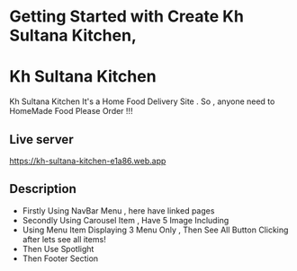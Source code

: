 # Getting Started with Create Kh Sultana Kitchen,

# Kh Sultana Kitchen

Kh Sultana Kitchen It's a Home Food Delivery Site . So , anyone need to HomeMade Food Please Order !!!

## Live server

https://kh-sultana-kitchen-e1a86.web.app

## Description

- Firstly Using NavBar Menu , here have linked pages
- Secondly Using Carousel Item , Have 5 Image Including
- Using Menu Item Displaying 3 Menu Only , Then See All Button Clicking after lets see all items!
- Then Use Spotlight
- Then Footer Section

